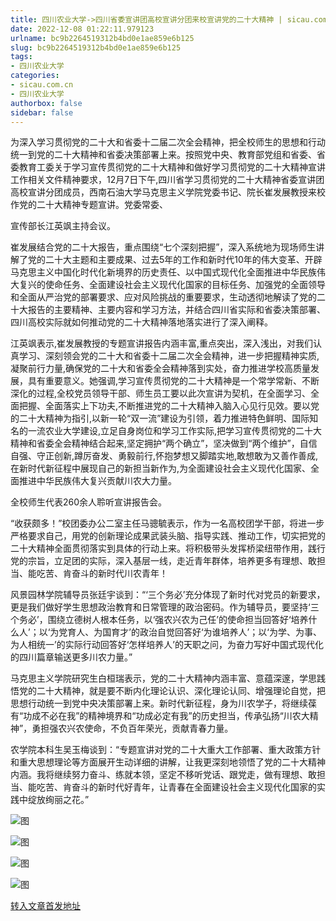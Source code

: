 ```yaml
---
title: 四川农业大学->四川省委宣讲团高校宣讲分团来校宣讲党的二十大精神 | sicau.com.cn
date: 2022-12-08 01:22:11.979123
urlname: bc9b2264519312b4bd0e1ae859e6b125
slug: bc9b2264519312b4bd0e1ae859e6b125
tags: 
- 四川农业大学
categories:
- sicau.com.cn
- 四川农业大学
authorbox: false
sidebar: false
---
```

为深入学习贯彻党的二十大和省委十二届二次全会精神，把全校师生的思想和行动统一到党的二十大精神和省委决策部署上来。按照党中央、教育部党组和省委、省委教育工委关于学习宣传贯彻党的二十大精神和做好学习贯彻党的二十大精神宣讲工作相关文件精神要求，12月7日下午,四川省学习贯彻党的二十大精神省委宣讲团高校宣讲分团成员，西南石油大学马克思主义学院党委书记、院长崔发展教授来校作党的二十大精神专题宣讲。党委常委、
<!--more-->
宣传部长江英飒主持会议。

崔发展结合党的二十大报告，重点围绕“七个深刻把握”，深入系统地为现场师生讲解了党的二十大主题和主要成果、过去5年的工作和新时代10年的伟大变革、开辟马克思主义中国化时代化新境界的历史责任、以中国式现代化全面推进中华民族伟大复兴的使命任务、全面建设社会主义现代化国家的目标任务、加强党的全面领导和全面从严治党的部署要求、应对风险挑战的重要要求，生动透彻地解读了党的二十大报告的主要精神、主要内容和学习方法，并结合四川省实际和省委决策部署、四川高校实际就如何推动党的二十大精神落地落实进行了深入阐释。

江英飒表示,崔发展教授的专题宣讲报告内涵丰富,重点突出，深入浅出，对我们认真学习、深刻领会党的二十大和省委十二届二次全会精神，进一步把握精神实质,凝聚前行力量,确保党的二十大和省委全会精神落到实处，奋力推进学校高质量发展，具有重要意义。她强调,学习宣传贯彻党的二十大精神是一个常学常新、不断深化的过程,全校党员领导干部、师生员工要以此次宣讲为契机，在全面学习、全面把握、全面落实上下功夫,不断推进党的二十大精神入脑入心见行见效。要以党的二十大精神为指引,以新一轮“双一流”建设为引领，着力推进特色鲜明、国际知名的一流农业大学建设,立足自身岗位和学习工作实际,把学习宣传贯彻党的二十大精神和省委全会精神结合起来,坚定拥护“两个确立”，坚决做到“两个维护”，自信自强、守正创新,蹲厉奋发、勇毅前行,怀抱梦想又脚踏实地,敢想敢为又善作善成,在新时代新征程中展现自己的新担当新作为,为全面建设社会主义现代化国家、全面推进中华民族伟大复兴贡献川农大力量。

全校师生代表260余人聆听宣讲报告会。

“收获颇多！”校团委办公二室主任马骢毓表示，作为一名高校团学干部，将进一步严格要求自己，用党的创新理论成果武装头脑、指导实践、推动工作，切实把党的二十大精神全面贯彻落实到具体的行动上来。将积极带头发挥桥梁纽带作用，践行党的宗旨，立足团的实际，深入基层一线，走近青年群体，培养更多有理想、敢担当、能吃苦、肯奋斗的新时代川农青年！

风景园林学院辅导员张廷宇谈到：“‘三个务必’充分体现了新时代对党员的新要求，更是我们做好学生思想政治教育和日常管理的政治密码。作为辅导员，要坚持‘三个务必’，围绕立德树人根本任务，以‘强农兴农为己任’的使命担当回答好‘培养什么人’；以‘为党育人、为国育才’的政治自觉回答好‘为谁培养人’；以‘为学、为事、为人相统一’的实际行动回答好‘怎样培养人’的天职之问，为奋力写好中国式现代化的四川篇章输送更多川农力量。”

马克思主义学院研究生白桓瑞表示，党的二十大精神内涵丰富、意蕴深邃，学思践悟党的二十大精神，就是要不断内化理论认识、深化理论认同、增强理论自觉，把思想行动统一到党中央决策部署上来。新时代新征程，身为川农学子，将继续葆有“功成不必在我”的精神境界和“功成必定有我”的历史担当，传承弘扬“川农大精神”，勇担强农兴农使命，不负百年荣光，贡献青春力量。

农学院本科生吴玉梅谈到：“专题宣讲对党的二十大重大工作部署、重大政策方针和重大思想理论等方面展开生动详细的讲解，让我更深刻地领悟了党的二十大精神内涵。我将继续努力奋斗、练就本领，坚定不移听党话、跟党走，做有理想、敢担当、能吃苦、肯奋斗的新时代好青年，让青春在全面建设社会主义现代化国家的实践中绽放绚丽之花。”

![图](https://news.sicau.edu.cn/__local/E/1E/20/29F303EC396DD2DC8CBE88E8354_865ED58B_4CA20.jpg)

![图](https://news.sicau.edu.cn/__local/8/5A/12/3FCFF9C05F8FE6DB1961545796F_288C23DC_39D93.jpg)

![图](https://news.sicau.edu.cn/__local/C/28/1E/1C01A653436E8E8557254FB5BFF_66059FB4_2B626.jpg)

![图](https://news.sicau.edu.cn/__local/B/D3/E6/5B050A6BB4C224898B7E604DAB4_2C71261C_49D91.jpg)

[转入文章首发地址](https://news.sicau.edu.cn/info/1135/70489.htm)